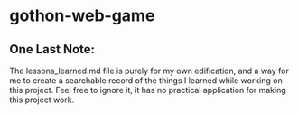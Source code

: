 # gothon-web-game

## One Last Note:
The lessons_learned.md file is purely for my own edification, and a way for me to create a searchable record of the things I learned while working on this project. Feel free to ignore it, it has no practical application for making this project work.
